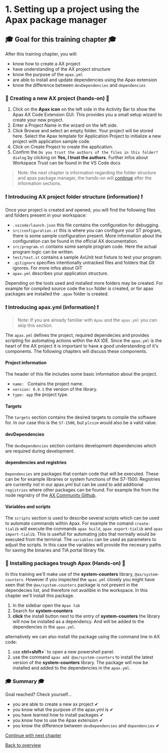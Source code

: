 # 1. Setting up a project using the Apax package manager

## :mortar_board: Goal for this training chapter :mortar_board:

After this training chapter, you will:

- know how to create a AX project
- have understanding of the AX project structure
- know the purpose of the `apax.yml`
- are able to install and update dependencies using the Apax extension
- know the difference between `devDependencies` and `dependencies`

### :raised_hands: Creating a new AX project (hands-on) :raised_hands:

1. Click on the **Apax icon** on the left side in the Activity Bar to show the Apax AX Code Extension GUI. This provides you a small setup wizard to create your new project.
2. Enter a Project Name in the wizard on the left side.
3. Click Browse and select an empty folder. Your project will be stored here.
   Select the Apax template for Application Project to initialize a new project with application sample code.
4. Click on Create Project to create the application.
5. Confirm the `Do you trust the authors of the files in this folder? dialog` by clicking on **Yes, I trust the authors**. Further infos about Workspace Trust can be found in the VS Code docs

> Note: the next chapter is information regarding the folder structure and apax package manager, the hands-on will [continue](:raised_hands:-Installing-packages-trough-Apax-(Hands-on)-:raised_hands:) after the information sections.

### :exclamation: Introducing AX project folder structure (information) :exclamation:

Once your project is created and opened, you will find the following files and folders present in your workspace:

- `.vscode/launch.json` this file contains the configuration for debugging.
- `src/configuration.st` this is where you can configure your ST program, there is some sample configuration present. More information about the configuration can be found in the official AX documentation.
- `src/program.st` contains some sample program code. Here the actual program logic can be written.
- `test/test.st` contains a sample AxUnit test fixture to test your program.
- `.gitignore` specifies intentionally untracked files and folders that Git ignores. For more infos about GIT
- `apax.yml` describes your application structure.

Depending on the tools used and installed more folders may be created. For example for compiled source code the `bin` folder is created, or for apax packages are installed the `.apax` folder is created.

### :exclamation: Introducing apax.yml (information) :exclamation:

> Note: If you are already familiar with `Apax` and the `apax.yml` you can skip this section.

The `apax.yml` defines the project, required dependecies and provides scripting for automating actions within the AX IDE. Since the `apax.yml` is the heart of the AX project it is important to have a good understanding of it's components.
The following chapters will discuss these components.

#### **Project information**

The header of this file includes some basic information about the project.

- `name: ` Contains the project name.
- `version: 0.0.1` the version of the library.
- `type: app` the project type.

#### Targets

The `targets` section contains the desired targets to compile the software for. In our case this is the `S7-1500`, but `plcsim` would also be a valid value.

#### **devDependencies**

The `devDependencies` section contains development dependencies which are required during development.

#### **dependencies** and **registries**

`Dependencies` are packages that contain code that will be executed. These can be for example libraries or system functions of the S7-1500. Registries are currently not in our apax.yml but can be used to add additional `registries` where other packages can be found. For example the from the node regristry of the [AX Community Github](https://github.com/simatic-ax).

#### Variables and scripts

The `scripts` section is used to describe several scripts which can be used to automate commands within Apax. For example the comand `create-tialib` will execute the commands `apax build`, `apax export-tialib` and `apax import-tialib`. This is usefull for automating jobs that normally would be executed from the terminal. The `variables` can be used as parameters to adjust the scripts. In this case the variables will provide the necesary paths for saving the binaries and TIA portal library file.

### :raised_hands: Installing packages trough Apax (Hands-on) :raised_hands:

In this training we'll make use of the **system-counters** library, `@ax/system-counters`. However if you inspected the `apax.yml` closely you might have seen that the `@ax/system-counters` package is not present in the dependecies list, and therefore not availible in the workspace. In this chapter we'll install this package.

1. In the sidebar open the `Apax tab`
2. Search for **system-counters**
3. **click** the install button next to the entry of **system-counters** the library will now be installed as a dependency. And will be added to the dependencies in the `apax.yml`.

alternatively we can also install the package using the command line in AX code:

1. use **ctrl+shift+`** to open a new powershell panel.
2. use the command `apax add @ax/system-counters` to install the latest version of the **system-counters** library. The package will now be installed and added to the dependencies in the `apax.yml`.

### :mortar_board: Summary :mortar_board:

Goal reached? Check yourself...

- you are able to create a new ax project ✔
- you know what the purpose of the apax.yml is ✔
- you have learned how to install packages ✔
- you know how to use the Apax extension ✔
- you know the difference between `devDependencies` and `dependencies` ✔

[Continue with next chapter](./2-testing-framework.md)

[Back to overview](./../README.md)
